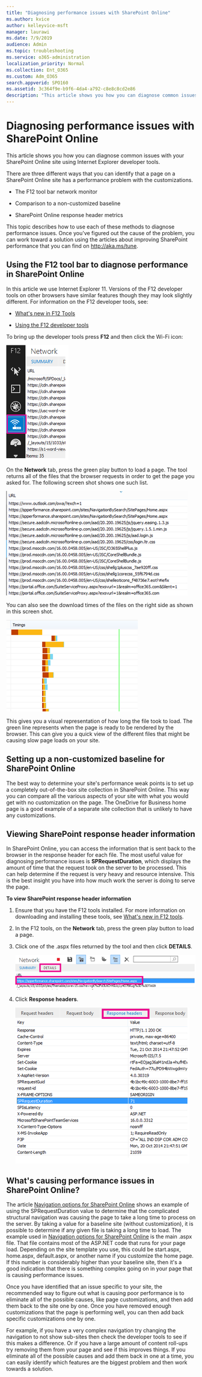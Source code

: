 ```yaml
---
title: "Diagnosing performance issues with SharePoint Online"
ms.author: kvice
author: kelleyvice-msft
manager: laurawi
ms.date: 7/9/2019
audience: Admin
ms.topic: troubleshooting
ms.service: o365-administration
localization_priority: Normal
ms.collection: Ent_O365
ms.custom: Adm_O365
search.appverid: SPO160
ms.assetid: 3c364f9e-b9f6-4da4-a792-c8e8c8cd2e86
description: "This article shows you how you can diagnose common issues with your SharePoint Online site using Internet Explorer developer tools."
---
```


# Diagnosing performance issues with SharePoint Online

This article shows you how you can diagnose common issues with your SharePoint Online site using Internet Explorer developer tools.
  
There are three different ways that you can identify that a page on a SharePoint Online site has a performance problem with the customizations.
  
- The F12 tool bar network monitor

- Comparison to a non-customized baseline

- SharePoint Online response header metrics

This topic describes how to use each of these methods to diagnose performance issues. Once you've figured out the cause of the problem, you can work toward a solution using the articles about improving SharePoint performance that you can find on http://aka.ms/tune.
  
## Using the F12 tool bar to diagnose performance in SharePoint Online
<a name="F12ToolInfo"> </a>

In this article we use Internet Explorer 11. Versions of the F12 developer tools on other browsers have similar features though they may look slightly different. For information on the F12 developer tools, see:
  
- [What's new in F12 Tools](https://go.microsoft.com/fwlink/p/?LinkId=522545)

- [Using the F12 developer tools](https://go.microsoft.com/fwlink/p/?LinkId=522546)

To bring up the developer tools press **F12** and then click the Wi-Fi icon:
  
![Screenshot of F12 developer tools wifi icon](media/27acacbb-5688-459a-aa2f-5c8c5f17b76e.png)
  
On the **Network** tab, press the green play button to load a page. The tool returns all of the files that the browser requests in order to get the page you asked for. The following screen shot shows one such list.
  
![Screenshot of the list of files returned with a page request.](media/247a9422-76da-4b0c-bed3-ce77b05e4560.png)
  
You can also see the download times of the files on the right side as shown in this screen shot.
  
![Diagram showing the time it takes to load the requested pages from SharePoint](media/d71ad1fa-9018-4fae-82eb-c1838e7db0ff.png)
  
This gives you a visual representation of how long the file took to load. The green line represents when the page is ready to be rendered by the browser. This can give you a quick view of the different files that might be causing slow page loads on your site.
  
## Setting up a non-customized baseline for SharePoint Online
<a name="F12ToolInfo"> </a>

The best way to determine your site's performance weak points is to set up a completely out-of-the-box site collection in SharePoint Online. This way you can compare all the various aspects of your site with what you would get with no customization on the page. The OneDrive for Business home page is a good example of a separate site collection that is unlikely to have any customizations.
  
## Viewing SharePoint response header information
<a name="F12ToolInfo"> </a>

In SharePoint Online, you can access the information that is sent back to the browser in the response header for each file. The most useful value for diagnosing performance issues is **SPRequestDuration**, which displays the amount of time that the request took on the server to be processed. This can help determine if the request is very heavy and resource intensive. This is the best insight you have into how much work the server is doing to serve the page.

 **To view SharePoint response header information**
  
1. Ensure that you have the F12 tools installed. For more information on downloading and installing these tools, see [What's new in F12 tools](https://go.microsoft.com/fwlink/p/?LinkId=522545).

2. In the F12 tools, on the **Network** tab, press the green play button to load a page.

3. Click one of the .aspx files returned by the tool and then click **DETAILS**.

    ![Shows details of the response header](media/1f8a044a-caf8-4613-be2b-7e064141ac8a.png)
  
4. Click **Response headers**.

    ![Diagram showing the URL of the response header](media/efc7076e-447e-447e-882a-ae3aa721e2c3.png)
  
## What's causing performance issues in SharePoint Online?
<a name="F12ToolInfo"> </a>

The article [Navigation options for SharePoint Online](navigation-options-for-sharepoint-online.md) shows an example of using the SPRequestDuration value to determine that the complicated structural navigation was causing the page to take a long time to process on the server. By taking a value for a baseline site (without customization), it is possible to determine if any given file is taking a long time to load. The example used in [Navigation options for SharePoint Online](navigation-options-for-sharepoint-online.md) is the main .aspx file. That file contains most of the ASP.NET code that runs for your page load. Depending on the site template you use, this could be start.aspx, home.aspx, default.aspx, or another name if you customize the home page. If this number is considerably higher than your baseline site, then it's a good indication that there is something complex going on in your page that is causing performance issues.
  
Once you have identified that an issue specific to your site, the recommended way to figure out what is causing poor performance is to eliminate all of the possible causes, like page customizations, and then add them back to the site one by one. Once you have removed enough customizations that the page is performing well, you can then add back specific customizations one by one.
  
For example, if you have a very complex navigation try changing the navigation to not show sub-sites then check the developer tools to see if this makes a difference. Or if you have a large amount of content roll-ups try removing them from your page and see if this improves things. If you eliminate all of the possible causes and add them back in one at a time, you can easily identify which features are the biggest problem and then work towards a solution.
